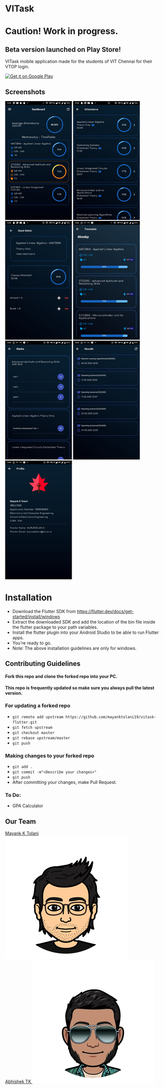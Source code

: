 # VITask

# Caution! Work in progress. 

## Beta version launched on Play Store!

VITask mobile application made for the students of VIT Chennai for their VTOP login.

<a href='https://play.google.com/store/apps/details?id=me.vitask.vitasklite'><img alt='Get it on Google Play' src='https://play.google.com/intl/en_us/badges/images/generic/en_badge_web_generic.png' width="200px"/></a>

## Screenshots

<img src="screenshots/dashboard.jpg" width="216" height="384"> <img src="screenshots/attendance.jpg" width="216" height="384"> 
<img src="screenshots/bunk_meter.jpg" width="216" height="384"> <img src="screenshots/timetable.jpg" width="216" height="384">
<br>
<img src="screenshots/marks.jpg" width="216" height="384"> <img src="screenshots/moodle.jpg" width="216" height="384"> <img src="screenshots/profile.jpg" width="216" height="384">

# Installation

* Download the Flutter SDK from https://flutter.dev/docs/get-started/install/windows
* Extract the downloaded SDK and add the location of the bin file inside the flutter package to your path variables.
* Install the flutter plugin into your Android Studio to be able to run Flutter apps.
* You're ready to go.
* Note: The above installation guidelines are only for windows.

## Contributing Guidelines

#### Fork this repo and clone the forked repo into your PC.
#### This repo is frequently updated so make sure you always pull the latest version.

### For updating a forked repo
* `git remote add upstream https://github.com/mayanktolani19/vitask-flutter.git`
* `git fetch upstream`
* `git checkout master`
* `git rebase upstream/master`
* `git push`

### Making changes to your forked repo
* `git add .`
* `git commit -m"<Describe your changes>"`
* `git push`
* After committing your changes, make Pull Request.

### To Do:
* GPA Calculator

## Our Team

<a href="https://github.com/mayanktolani19"> Mayank K Tolani <img src="screenshots/mayank.png">
  <br>
<a href = "https://github.com/maa-atk"> Abhishek TK <img src="screenshots/abhishek.jpeg"> 



